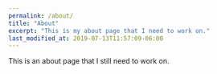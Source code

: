 ```yaml
---
permalink: /about/
title: "About"
excerpt: "This is my about page that I need to work on."
last_modified_at: 2019-07-13T11:57:09-06:00
---
```


This is an about page that I still need to work on.
